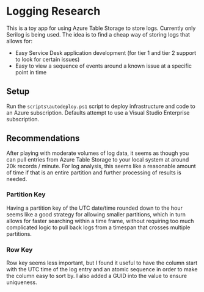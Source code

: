 # Logging Research

This is a toy app for using Azure Table Storage to store logs. Currently only Serilog is being used.  The idea is to find a cheap way of storing logs that allows for:

* Easy Service Desk application development (for tier 1 and tier 2 support to look for certain issues)
* Easy to view a sequence of events around a known issue at a specific point in time

## Setup

Run the `scripts\autodeploy.ps1` script to deploy infrastructure and code to an Azure subscription.  Defaults attempt to use a Visual Studio Enterprise subscription.

## Recommendations

After playing with moderate volumes of log data, it seems as though you can pull entries from Azure Table Storage to your local system at around 20k records / minute. For log analysis, this seems like a reasonable amount of time if that is an entire partition and further processing of results is needed.

### Partition Key

Having a partition key of the UTC date/time rounded down to the hour seems like a good strategy for allowing smaller partitions, which in turn allows for faster searching within a time frame, without requiring too much complicated logic to pull back logs from a timespan that crosses multiple partitions.

### Row Key

Row key seems less important, but I found it useful to have the column start with the UTC time of the log entry and an atomic sequence in order to make the column easy to sort by.  I also added a GUID into the value to ensure uniqueness.